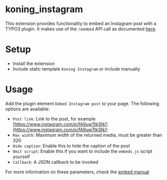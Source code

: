 # koning_instagram

This extension provides functionality to embed an Instagram post with a TYPO3 plugin. It makes use of the ``/oembed`` API call as documented [here](https://www.instagram.com/developer/embedding/).

# Setup

- Install the extension
- Include static template ``Koning Instagram`` or include manually

# Usage

Add the plugin element ``Embed Instagram post`` to your page. The following options are available:

- ``Post link``: Link to the post, for example [https://www.instagram.com/p/fA9uwTtkSN/](https://www.instagram.com/p/fA9uwTtkSN/)
- ``Max width``: Maximum width of the returned media, must be greater than 320
- ``Hide caption``: Enable this to hide the caption of the post
- ``Omit script``: Enable this if you want to include the ``embeds.js`` script yourself
- ``Callback``: A JSON callback to be invoked

For more information on these parameters, check the [embed manual](https://www.instagram.com/developer/embedding/)
